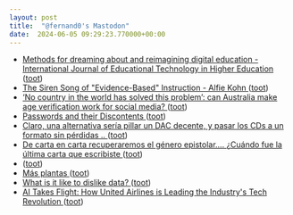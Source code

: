 ```yaml
---
layout: post
title:  "@fernand0's Mastodon"
date:  2024-06-05 09:29:23.770000+00:00
---
```

*  [Methods for dreaming about and reimagining digital education - International Journal of Educational Technology in Higher Education ](https://educationaltechnologyjournal.springeropen.com/articles/10.1186/s41239-024-00463-) ([toot](https://mastodon.social/@fernand0/112563307398403089))
*  [The Siren Song of "Evidence-Based" Instruction - Alfie Kohn ](https://www.alfiekohn.org/blogs/evidence-based) ([toot](https://mastodon.social/@fernand0/112563093371242221))
*  [‘No country in the world has solved this problem’: can Australia make age verification work for social media? ](https://www.theguardian.com/australia-news/article/2024/may/23/australia-social-media-ban-under-16-age-verification-technolog) ([toot](https://mastodon.social/@fernand0/112562781127631230))
*  [Passwords and their Discontents ](https://www.oreilly.com/radar/passwords-and-their-discontents) ([toot](https://mastodon.social/@fernand0/112561439216929178))
*  [Claro, una alternativa sería pillar un DAC decente, y pasar los CDs a un formato sin pérdidas .. ](https://mastodon.social/@fernand0/112559789342884075) ([toot](https://mastodon.social/@fernand0/112559789342884075))
*  [De carta en carta recuperaremos el género epistolar.... ¿Cuándo fue la última carta que escribiste ](https://mastodon.social/@fernand0/112559768528139869) ([toot](https://mastodon.social/@fernand0/112559768528139869))
*  [ ](https://mastodon.social/@vrruiz) ([toot](https://mastodon.social/@fernand0/112559695353279715))
*  [Más plantas ](https://www.flickr.com/photos/fernand0/53762694247) ([toot](https://mastodon.social/@fernand0/112559492164808544))
*  [What is it like to dislike data? ](https://msightanalytics.com/home/f/what-is-it-like-to-dislike-dat) ([toot](https://mastodon.social/@fernand0/112559426831836657))
*  [AI Takes Flight: How United Airlines is Leading the Industry's Tech Revolution ](https://www.linkedin.com/pulse/ai-takes-flight-how-united-airlines-leading-industrys-ajft) ([toot](https://mastodon.social/@fernand0/112559354381092954))
